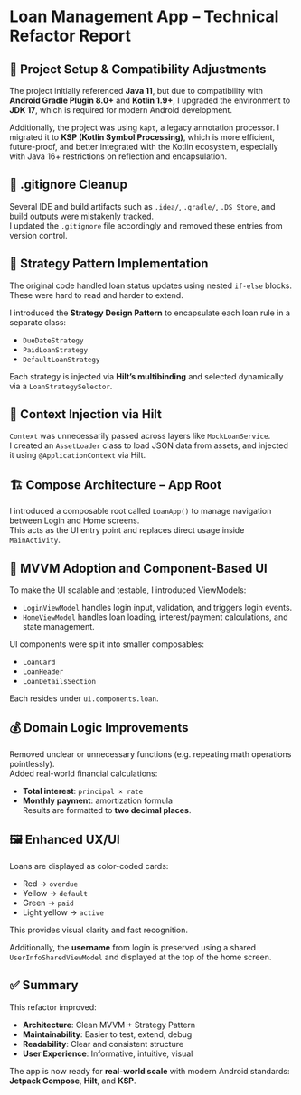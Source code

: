 # Loan Management App – Technical Refactor Report

## 🚀 Project Setup & Compatibility Adjustments

The project initially referenced **Java 11**, but due to compatibility with **Android Gradle Plugin 8.0+** and **Kotlin 1.9+**, I upgraded the environment to **JDK 17**, which is required for modern Android development.

Additionally, the project was using `kapt`, a legacy annotation processor. I migrated it to **KSP (Kotlin Symbol Processing)**, which is more efficient, future-proof, and better integrated with the Kotlin ecosystem, especially with Java 16+ restrictions on reflection and encapsulation.

## 🧹 .gitignore Cleanup

Several IDE and build artifacts such as `.idea/`, `.gradle/`, `.DS_Store`, and build outputs were mistakenly tracked.  
I updated the `.gitignore` file accordingly and removed these entries from version control.

## 🧠 Strategy Pattern Implementation

The original code handled loan status updates using nested `if-else` blocks. These were hard to read and harder to extend.

I introduced the **Strategy Design Pattern** to encapsulate each loan rule in a separate class:
- `DueDateStrategy`
- `PaidLoanStrategy`
- `DefaultLoanStrategy`

Each strategy is injected via **Hilt’s multibinding** and selected dynamically via a `LoanStrategySelector`.

## 🧩 Context Injection via Hilt

`Context` was unnecessarily passed across layers like `MockLoanService`.  
I created an `AssetLoader` class to load JSON data from assets, and injected it using `@ApplicationContext` via Hilt.

## 🏗️ Compose Architecture – App Root

I introduced a composable root called `LoanApp()` to manage navigation between Login and Home screens.  
This acts as the UI entry point and replaces direct usage inside `MainActivity`.

## 📐 MVVM Adoption and Component-Based UI

To make the UI scalable and testable, I introduced ViewModels:
- `LoginViewModel` handles login input, validation, and triggers login events.
- `HomeViewModel` handles loan loading, interest/payment calculations, and state management.

UI components were split into smaller composables:
- `LoanCard`
- `LoanHeader`
- `LoanDetailsSection`

Each resides under `ui.components.loan`.

## 💰 Domain Logic Improvements

Removed unclear or unnecessary functions (e.g. repeating math operations pointlessly).  
Added real-world financial calculations:
- **Total interest**: `principal × rate`
- **Monthly payment**: amortization formula  
Results are formatted to **two decimal places**.

## 🖼️ Enhanced UX/UI

Loans are displayed as color-coded cards:
- Red → `overdue`
- Yellow → `default`
- Green → `paid`
- Light yellow → `active`

This provides visual clarity and fast recognition.

Additionally, the **username** from login is preserved using a shared `UserInfoSharedViewModel` and displayed at the top of the home screen.

## ✅ Summary

This refactor improved:

- **Architecture**: Clean MVVM + Strategy Pattern
- **Maintainability**: Easier to test, extend, debug
- **Readability**: Clear and consistent structure
- **User Experience**: Informative, intuitive, visual

The app is now ready for **real-world scale** with modern Android standards:  
**Jetpack Compose**, **Hilt**, and **KSP**.

